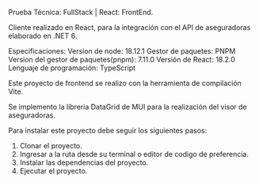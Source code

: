 Prueba Técnica: FullStack | React: FrontEnd. 

Cliente realizado en React, para la integración con el API de aseguradoras elaborado en .NET 6. 

Especificaciones:
  Version de node: 18.12.1
  Gestor de paquetes: PNPM
  Version del gestor de paquetes(pnpm): 7.11.0
  Versión de React: 18.2.0
  Lenguaje de programación: TypeScript
  
 Este proyecto de frontend se realizo con la herramienta de compilación Vite. 
 
 Se implemento la libreria DataGrid de MUI para la realización del visor de aseguradoras. 
 
 Para instalar este proyecto debe seguir los siguientes pasos:
  
   1. Clonar el proyecto. 
   2. Ingresar a la ruta desde su terminal o editor de codigo de preferencia. 
   3. Instalar las dependencias del proyecto. 
   4. Ejecutar el proyecto. 
